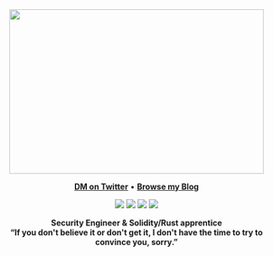 <div align="center">
<img src="https://github.com/0xEval/0xeval/blob/master/banner.gif" width=450px height=291px/>
</div>

<p align="center">
<b><a href="https://twitter.com/0xeval">DM on Twitter</a></b>
•
<b><a href="https://eval.hashnode.dev/">Browse my Blog</a></b>
</p>

<p align="center">
<img src="https://img.shields.io/badge/Solidity-1E1E1E?style=for-the-badge&logo=solidity&logoColor=white"/>
<img src="https://img.shields.io/badge/rust-DD5527.svg?&style=for-the-badge&logo=rust&logoColor=white"/>
<img src="https://img.shields.io/badge/VSCode-5CA4E6?style=for-the-badge&logo=visual-studio-code&logoColor=white"/>
<img src="https://img.shields.io/badge/neovim-%2357A143.svg?&style=for-the-badge&logo=neovim&logoColor=white"/>
</p>

<div align='center'>
<b>Security Engineer & Solidity/Rust apprentice</b><br>
<b>“If you don't believe it or don't get it, I don't have the time to try to convince you, sorry.”</b>
</div>
